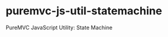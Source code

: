 puremvc-js-util-statemachine
============================

PureMVC JavaScript Utility: State Machine
